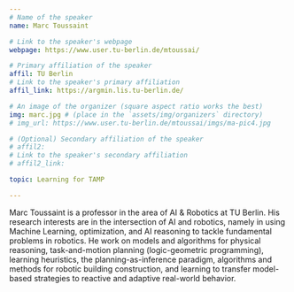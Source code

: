 ```yaml
---
# Name of the speaker
name: Marc Toussaint

# Link to the speaker's webpage
webpage: https://www.user.tu-berlin.de/mtoussai/

# Primary affiliation of the speaker
affil: TU Berlin
# Link to the speaker's primary affiliation
affil_link: https://argmin.lis.tu-berlin.de/

# An image of the organizer (square aspect ratio works the best)
img: marc.jpg # (place in the `assets/img/organizers` directory)
# img_url: https://www.user.tu-berlin.de/mtoussai/imgs/ma-pic4.jpg

# (Optional) Secondary affiliation of the speaker
# affil2:
# Link to the speaker's secondary affiliation
# affil2_link:

topic: Learning for TAMP

---
```


<!-- Whatever you write below will show up as the speaker's bio -->

Marc Toussaint is a professor in the area of AI & Robotics at TU Berlin. His research interests are in the intersection of AI and robotics, namely in using Machine Learning, optimization, and AI reasoning to tackle fundamental problems in robotics. He work on models and algorithms for physical reasoning, task-and-motion planning (logic-geometric programming), learning heuristics, the planning-as-inference paradigm, algorithms and methods for robotic building construction, and learning to transfer model-based strategies to reactive and adaptive real-world behavior.

